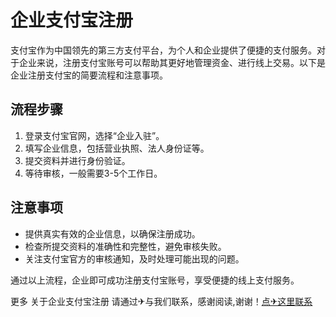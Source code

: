 # 企业支付宝注册

支付宝作为中国领先的第三方支付平台，为个人和企业提供了便捷的支付服务。对于企业来说，注册支付宝账号可以帮助其更好地管理资金、进行线上交易。以下是企业注册支付宝的简要流程和注意事项。

## 流程步骤

1. 登录支付宝官网，选择“企业入驻”。
2. 填写企业信息，包括营业执照、法人身份证等。
3. 提交资料并进行身份验证。
4. 等待审核，一般需要3-5个工作日。

## 注意事项

- 提供真实有效的企业信息，以确保注册成功。
- 检查所提交资料的准确性和完整性，避免审核失败。
- 关注支付宝官方的审核通知，及时处理可能出现的问题。

通过以上流程，企业即可成功注册支付宝账号，享受便捷的线上支付服务。

更多 关于企业支付宝注册 请通过✈与我们联系，感谢阅读,谢谢！[点✈这里联系](https://sim.k02.cc)